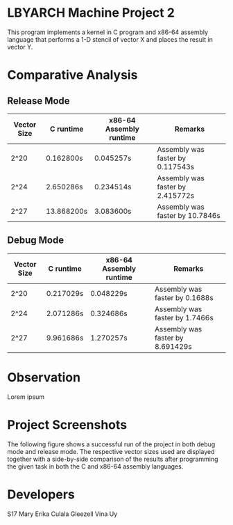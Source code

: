 # LBYARCH Machine Project 2
This program implements a kernel in C program and x86-64 assembly language that performs a 1-D stencil of vector X and places the result in vector Y.

# Comparative Analysis
## Release Mode
| Vector Size  | C runtime | x86-64 Assembly runtime | Remarks
| ------------- | ------------- | ------------- | ------------- |
| 2^20  | 0.162800s  | 0.045257s | Assembly was faster by 0.117543s |
| 2^24  | 2.650286s  | 0.234514s | Assembly was faster by 2.415772s |
| 2^27  | 13.868200s  | 3.083600s | Assembly was faster by 10.7846s |

## Debug Mode
| Vector Size  | C runtime | x86-64 Assembly runtime | Remarks
| ------------- | ------------- | ------------- | ------------- |
| 2^20  | 0.217029s  | 0.048229s | Assembly was faster by 0.1688s |
| 2^24  | 2.071286s  | 0.324686s | Assembly was faster by 1.7466s |
| 2^27  | 9.961686s  | 1.270257s | Assembly was faster by 8.691429s |

# Observation
Lorem ipsum

# Project Screenshots
The following figure shows a successful run of the project in both debug mode and release mode. The respective vector sizes used are displayed together with a side-by-side comparison of the results after programming the given task in both the C and x86-64 assembly languages. 

# Developers
S17 
Mary Erika Culala
Gleezell Vina Uy


